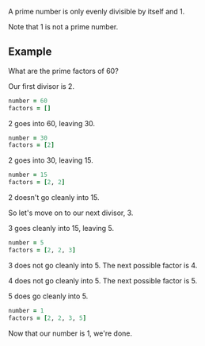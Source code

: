 A prime number is only evenly divisible by itself and 1.

Note that 1 is not a prime number.

## Example

What are the prime factors of 60?

Our first divisor is 2.

```ruby
number = 60
factors = []
```

2 goes into 60, leaving 30.

```ruby
number = 30
factors = [2]
```

2 goes into 30, leaving 15.

```ruby
number = 15
factors = [2, 2]
```

2 doesn't go cleanly into 15.

So let's move on to our next divisor, 3.

3 goes cleanly into 15, leaving 5.

```ruby
number = 5
factors = [2, 2, 3]
```

3 does not go cleanly into 5. The next possible factor is 4.

4 does not go cleanly into 5. The next possible factor is 5.

5 does go cleanly into 5.

```ruby
number = 1
factors = [2, 2, 3, 5]
```

Now that our number is 1, we're done.
